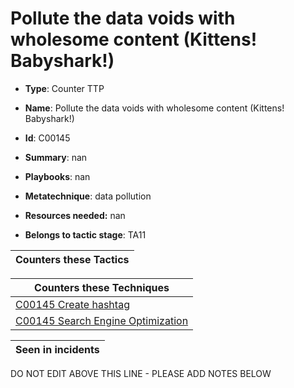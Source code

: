 # Pollute the data voids with wholesome content (Kittens! Babyshark!)

* **Type**: Counter TTP

* **Name**: Pollute the data voids with wholesome content (Kittens! Babyshark!)

* **Id**: C00145

* **Summary**: nan

* **Playbooks**: nan

* **Metatechnique**: data pollution

* **Resources needed:** nan

* **Belongs to tactic stage**: TA11


| Counters these Tactics |
| ---------------------- |



| Counters these Techniques |
| ------------------------- |
| [C00145 Create hashtag](../techniques/C00145.md) |
| [C00145 Search Engine Optimization](../techniques/C00145.md) |



| Seen in incidents |
| ----------------- |


DO NOT EDIT ABOVE THIS LINE - PLEASE ADD NOTES BELOW